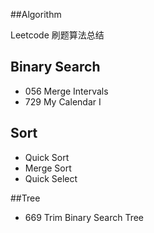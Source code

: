 ##Algorithm

Leetcode 刷题算法总结

## Binary Search
- 056 Merge Intervals
- 729 My Calendar I

## Sort
- Quick Sort
- Merge Sort
- Quick Select

##Tree
- 669 Trim Binary Search Tree